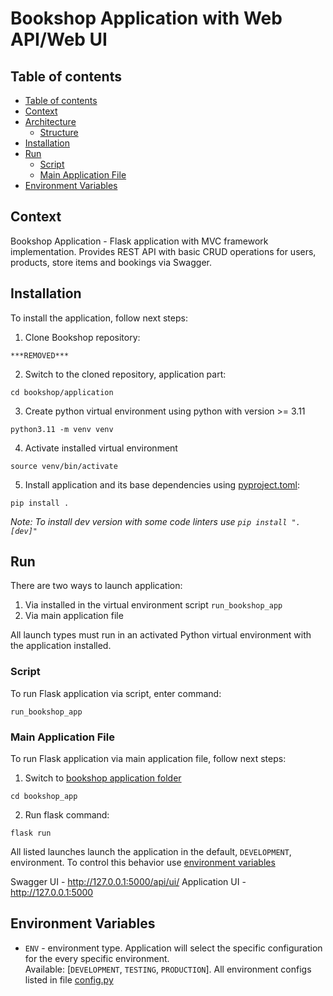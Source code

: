 # Bookshop Application with Web API/Web UI

## Table of contents
* [Table of contents](#table-of-contents)
* [Context](#context)
* [Architecture](#architecture)
  * [Structure](#structure)
* [Installation](#installation)
* [Run](#run)
  * [Script](#script)
  * [Main Application File](#main-application-file)
* [Environment Variables](#environment-variables)

## Context

Bookshop Application - Flask application with MVC framework implementation.
Provides REST API with basic CRUD operations for users, products, store items and bookings via Swagger.

## Installation

To install the application, follow next steps:
1) Clone Bookshop repository:
```shell
***REMOVED***
```
2) Switch to the cloned repository, application part:
```shell
cd bookshop/application
```
3) Create python virtual environment using python with version >= 3.11
```shell
python3.11 -m venv venv
```
4) Activate installed virtual environment
```shell
source venv/bin/activate
```
5) Install application and its base dependencies using [pyproject.toml](pyproject.toml):
```shell
pip install .
```
_Note: To install dev version with some code linters use `pip install ".[dev]"`_

## Run

There are two ways to launch application:
1) Via installed in the virtual environment script `run_bookshop_app`
2) Via main application file

All launch types must run in an activated Python virtual environment with the application installed.

### Script

To run Flask application via script, enter command: <br/>

```shell
run_bookshop_app
```

### Main Application File

To run Flask application via main application file, follow next steps: <br/>
1) Switch to [bookshop application folder](bookshop_app)
```shell
cd bookshop_app
```
2) Run flask command:
```shell
flask run
```

All listed launches launch the application in the default, `DEVELOPMENT`, environment.
To control this behavior use [environment variables](#environment-variables)<br/>

Swagger UI - http://127.0.0.1:5000/api/ui/
Application UI - http://127.0.0.1:5000

## Environment Variables

- `ENV` - environment type. Application will select the specific configuration for the every specific environment. <br/>
Available: [`DEVELOPMENT`, `TESTING`, `PRODUCTION`]. All environment configs listed in file [config.py](bookshop_app/config.py)
